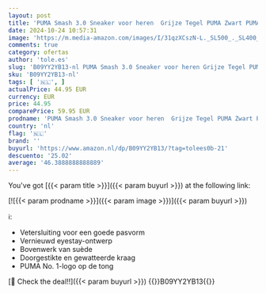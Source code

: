 ```yaml
---
layout: post
title: 'PUMA Smash 3.0 Sneaker voor heren  Grijze Tegel PUMA Zwart PUMA Wit  44.5 EU'
date: 2024-10-24 10:57:31
image: 'https://m.media-amazon.com/images/I/31qzXCszN-L._SL500_._SL400_.jpg'
comments: true
category: ofertas
author: 'tole.es'
slug: 'B09YY2YB13-nl PUMA Smash 3.0 Sneaker voor heren Grijze Tegel PUMA Zwart...'
sku: 'B09YY2YB13-nl'
tags: [ '🇳🇱', ]
actualPrice: 44.95 EUR
currency: EUR
price: 44.95
comparePrice: 59.95 EUR
prodname: 'PUMA Smash 3.0 Sneaker voor heren  Grijze Tegel PUMA Zwart PUMA Wit  44.5 EU'
country: 'nl'
flag: '🇳🇱'
brand: ''
buyurl: 'https://www.amazon.nl/dp/B09YY2YB13/?tag=tolees0b-21'
descuento: '25.02'
average: '46.3888888888889'
---
```


You've got [{{< param title >}}]({{< param buyurl >}}) at the following link:

[![{{< param prodname >}}]({{< param image >}})]({{< param buyurl >}})

ℹ️:

- Vetersluiting voor een goede pasvorm
- Vernieuwd eyestay-ontwerp
- Bovenwerk van suède
- Doorgestikte en gewatteerde kraag
- PUMA No. 1-logo op de tong

[🛒 Check the deal!!]({{< param buyurl >}})
{{<world>}}B09YY2YB13{{</world>}}
